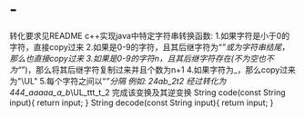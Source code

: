 # -
转化要求见README
c++实现java中特定字符串转换函数:
1.如果字符是小于0的字符，直接copy过来
2.如果是0-9的字符，且其后继字符为“_”或为字符串结尾，那么也直接copy过来
3.如果是0-9的字符n，且其后继字符存在(不为空也不为“_”)，那么将其后继字符复制过来并且个数为n+1
4.如果字符为_，那么copy过来为"\UL"
5.每个字符之间以“_”分隔
例如:
24ab_2t2  经过转化为
444_aaaaa_a_b_\UL_ttt_t_2
完成该变换及其逆变换
String code(const String input){
            return input;
}
String decode(const String input){
            return input;
}
